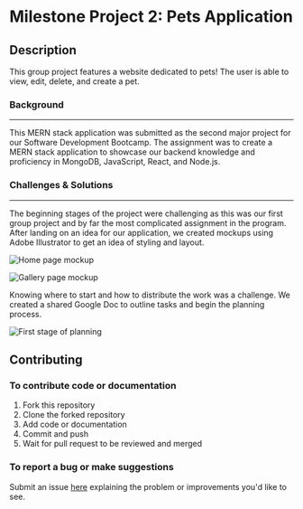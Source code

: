 # Milestone Project 2: Pets Application

## Description

This group project features a website dedicated to pets! The user is able to view, edit, delete, and create a pet. 

### Background

---

This MERN stack application was submitted as the second major project for our Software Development Bootcamp. The assignment was to create a MERN stack application to showcase our backend knowledge and proficiency in MongoDB, JavaScript, React, and Node.js.

### Challenges & Solutions

---

The beginning stages of the project were challenging as this was our first group project and by far the most complicated assignment in the program. After landing on an idea for our application, we created mockups using Adobe Illustrator to get an idea of styling and layout.

![Home page mockup](public/homepagemockup.png)

![Gallery page mockup](public/gallerymockup.png)

Knowing where to start and how to distribute the work was a challenge. We created a shared Google Doc to outline tasks and begin the planning process. 

![First stage of planning](public/firstplanningstage.png)

## Contributing

### To contribute code or documentation

1. Fork this repository
2. Clone the forked repository
3. Add code or documentation
4. Commit and push
5. Wait for pull request to be reviewed and merged

### To report a bug or make suggestions

Submit an issue [here](https://github.com/LiamV0715/MP2-Mongo/issues) explaining the problem or improvements you'd like to see. 